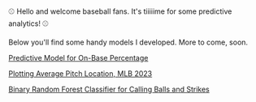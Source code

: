 :baseball: Hello and welcome baseball fans. It's tiiiiime for some predictive analytics! :baseball:

Below you'll find some handy models I developed. More to come, soon.

[Predictive Model for On-Base Percentage](README_bayesbaseball.md)

[Plotting Average Pitch Location, MLB 2023](README_rapsodoplot.md)

[Binary Random Forest Classifier for Calling Balls and Strikes](README_strikeorball.md)
